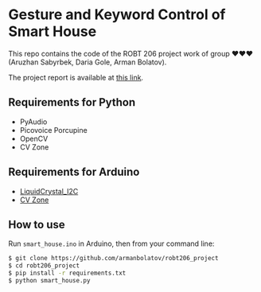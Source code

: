 # Gesture and Keyword Control of Smart House

This repo contains the code of the ROBT 206 project work of group ❤️❤️❤️ (Aruzhan Sabyrbek, Daria Gole, Arman Bolatov).

The project report is available at [this link](https://github.com/armanbolatov/robt206_project/robt206.pdf).

## Requirements for Python

- PyAudio
- Picovoice Porcupine
- OpenCV
- CV Zone

## Requirements for Arduino

- [LiquidCrystal_I2C](https://www.arduinolibraries.info/libraries/liquid-crystal-i2-c)
- [CV Zone](https://www.computervision.zone/courses/computer-vision-arduino-chapter-1/)


## How to use

Run `smart_house.ino` in Arduino, then from your command line:

```bash
$ git clone https://github.com/armanbolatov/robt206_project
$ cd robt206_project
$ pip install -r requirements.txt
$ python smart_house.py
```